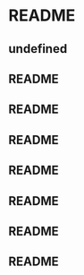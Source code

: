 # README
  ## undefined
  ## README
  ## README
  ## README
  ## README
  ## README
  ## README
  ## README
